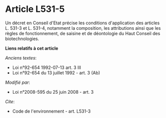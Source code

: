 # Article L531-5

Un décret en Conseil d'Etat précise les conditions d'application des articles L. 531-3 et L. 531-4, notamment la composition,
les attributions ainsi que les règles de fonctionnement, de saisine et de déontologie du Haut Conseil des biotechnologies.

**Liens relatifs à cet article**

_Anciens textes_:

  - Loi n°92-654 1992-07-13 art. 3 III
  - Loi n°92-654 du 13 juillet 1992 - art. 3 (Ab)

_Modifié par_:

  - Loi n°2008-595 du 25 juin 2008 - art. 3

_Cite_:

  - Code de l'environnement - art. L531-3
